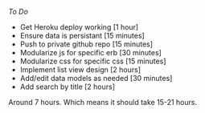 *To Do*
- Get Heroku deploy working [1 hour]
- Ensure data is persistant [15 minutes]
- Push to private github repo [15 minutes]
- Modularize js for specific erb [30 minutes]
- Modularize css for specific css [15 minutes]
- Implement list view design [2 hours]
- Add/edit data models as needed [30 minutes]
- Add search by title [2 hours]

Around 7 hours.
Which means it should take 15-21 hours.